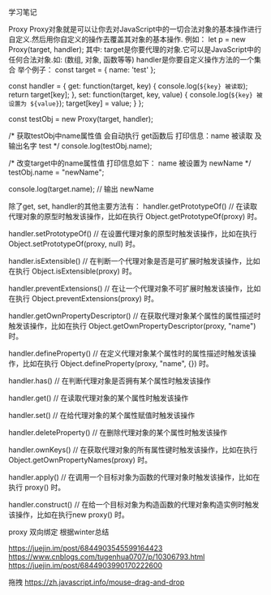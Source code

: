 学习笔记

Proxy
Proxy对象就是可以让你去对JavaScript中的一切合法对象的基本操作进行自定义.然后用你自定义的操作去覆盖其对象的基本操作.
例如：
let p = new Proxy(target, handler);
其中:
target是你要代理的对象.它可以是JavaScript中的任何合法对象.如: (数组, 对象, 函数等等)
handler是你要自定义操作方法的一个集合
举个例子：
const target = {
  name: 'test'
};

const handler = {
  get: function(target, key) {
    console.log(`${key} 被读取`);
    return target[key];
  },
  set: function(target, key, value) {
    console.log(`${key} 被设置为 ${value}`);
    target[key] = value;
  }
};

const testObj = new Proxy(target, handler);

/*
  获取testObj中name属性值
  会自动执行 get函数后 打印信息：name 被读取 及输出名字 test
*/
console.log(testObj.name);

/*
 改变target中的name属性值
 打印信息如下： name 被设置为 newName 
*/
testObj.name = "newName";

console.log(target.name); // 输出 newName

除了get, set, handler的其他主要方法有：
handler.getPrototypeOf()
// 在读取代理对象的原型时触发该操作，比如在执行 Object.getPrototypeOf(proxy) 时。

handler.setPrototypeOf()
// 在设置代理对象的原型时触发该操作，比如在执行 Object.setPrototypeOf(proxy, null) 时。

handler.isExtensible()
// 在判断一个代理对象是否是可扩展时触发该操作，比如在执行 Object.isExtensible(proxy) 时。

handler.preventExtensions()
// 在让一个代理对象不可扩展时触发该操作，比如在执行 Object.preventExtensions(proxy) 时。

handler.getOwnPropertyDescriptor()
// 在获取代理对象某个属性的属性描述时触发该操作，比如在执行 Object.getOwnPropertyDescriptor(proxy, "name") 时。

handler.defineProperty()
// 在定义代理对象某个属性时的属性描述时触发该操作，比如在执行 Object.defineProperty(proxy, "name", {}) 时。

handler.has()
// 在判断代理对象是否拥有某个属性时触发该操作

handler.get()
// 在读取代理对象的某个属性时触发该操作

handler.set()
// 在给代理对象的某个属性赋值时触发该操作

handler.deleteProperty()
// 在删除代理对象的某个属性时触发该操作

handler.ownKeys()
// 在获取代理对象的所有属性键时触发该操作，比如在执行 Object.getOwnPropertyNames(proxy) 时。

handler.apply()
// 在调用一个目标对象为函数的代理对象时触发该操作，比如在执行 proxy() 时。

handler.construct()
// 在给一个目标对象为构造函数的代理对象构造实例时触发该操作，比如在执行new proxy() 时。

proxy 双向绑定
根据winter总结

https://juejin.im/post/6844903545599164423
https://www.cnblogs.com/tugenhua0707/p/10306793.html
https://juejin.im/post/6844903990170222600

拖拽
https://zh.javascript.info/mouse-drag-and-drop
